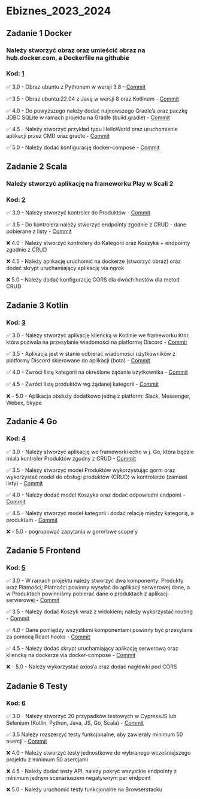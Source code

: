 # Ebiznes_2023_2024
## **Zadanie 1** Docker

### Należy stworzyć obraz oraz umieścić obraz na hub.docker.com, a Dockerfile na githubie

### **Kod**: [1](https://github.com/Leovambarii/E_biznes_2023_2024/tree/main/1)

:white_check_mark: 3.0 - Obraz ubuntu z Pythonem w wersji 3.8 - [Commit](https://github.com/Leovambarii/E_biznes_2023_2024/commit/9eb6aded5780b876c9a35e9a37ceab3a6c920abc)

:white_check_mark: 3.5 - Obraz ubuntu:22.04 z Javą w wersji 8 oraz Kotlinem - [Commit](https://github.com/Leovambarii/E_biznes_2023_2024/commit/9eb6aded5780b876c9a35e9a37ceab3a6c920abc)

:white_check_mark: 4.0 - Do powyższego należy dodać najnowszego Gradle’a oraz paczkę JDBC SQLite w ramach projektu na Gradle (build.gradle) - [Commit](https://github.com/Leovambarii/E_biznes_2023_2024/commit/9eb6aded5780b876c9a35e9a37ceab3a6c920abc)

:white_check_mark: 4.5 - Należy stworzyć przykład typu HelloWorld oraz uruchomienie aplikacji przez CMD oraz gradle - [Commit](https://github.com/Leovambarii/E_biznes_2023_2024/commit/9eb6aded5780b876c9a35e9a37ceab3a6c920abc)

:white_check_mark: 5.0 - Należy dodać konfigurację docker-compose - [Commit](https://github.com/Leovambarii/E_biznes_2023_2024/commit/9eb6aded5780b876c9a35e9a37ceab3a6c920abc)

## **Zadanie 2** Scala

### Należy stworzyć aplikację na frameworku Play w Scali 2

### **Kod**: [2](https://github.com/Leovambarii/E_biznes_2023_2024/tree/main/2/ScalaProject)

:white_check_mark: 3.0 - Należy stworzyć kontroler do Produktów - [Commit](https://github.com/Leovambarii/E_biznes_2023_2024/commit/22eba476a524cb29661eab9ecbd0c5794ebc6ed9)

:white_check_mark: 3.5 - Do kontrolera należy stworzyć endpointy zgodnie z CRUD - dane pobierane z listy - [Commit](https://github.com/Leovambarii/E_biznes_2023_2024/commit/22eba476a524cb29661eab9ecbd0c5794ebc6ed9)

:x: 4.0 - Należy stworzyć kontrolery do Kategorii oraz Koszyka + endpointy zgodnie z CRUD

:x: 4.5 - Należy aplikację uruchomić na dockerze (stworzyć obraz) oraz dodać skrypt uruchamiający aplikację via ngrok

:x: 5.0 - Należy dodać konfigurację CORS dla dwóch hostów dla metod CRUD

## **Zadanie 3** Kotlin

### **Kod**: [3](https://github.com/Leovambarii/E_biznes_2023_2024/tree/main/3)

:white_check_mark: 3.0 - Należy stworzyć aplikację kliencką w Kotlinie we frameworku Ktor, która pozwala na przesyłanie wiadomości na platformę Discord - [Commit](https://github.com/Leovambarii/E_biznes_2023_2024/commit/23d68b1975fd40bf206c2cb18ad62a36e0b23cc2)

:white_check_mark: 3.5 - Aplikacja jest w stanie odbierać wiadomości użytkowników z platformy Discord skierowane do aplikacji (bota) - [Commit](https://github.com/Leovambarii/E_biznes_2023_2024/commit/23d68b1975fd40bf206c2cb18ad62a36e0b23cc2)

:white_check_mark: 4.0 - Zwróci listę kategorii na określone żądanie użytkownika - [Commit](https://github.com/Leovambarii/E_biznes_2023_2024/commit/23d68b1975fd40bf206c2cb18ad62a36e0b23cc2)

:white_check_mark: 4.5 - Zwróci listę produktów wg żądanej kategorii - [Commit](https://github.com/Leovambarii/E_biznes_2023_2024/commit/23d68b1975fd40bf206c2cb18ad62a36e0b23cc2)

:x: - 5.0 - Aplikacja obsłuży dodatkowo jedną z platform: Slack, Messenger, Webex, Skype

## **Zadanie 4** Go

### **Kod**: [4](https://github.com/Leovambarii/E_biznes_2023_2024/tree/main/4)

:white_check_mark: 3.0 - Należy stworzyć aplikację we frameworki echo w j. Go, która będzie miała kontroler Produktów zgodny z CRUD - [Commit](https://github.com/Leovambarii/E_biznes_2023_2024/commit/d42cef195a7c44beb8dfe5cb1e99a18f9ffe7caf)

:white_check_mark: 3.5 - Należy stworzyć model Produktów wykorzystując gorm oraz wykorzystać model do obsługi produktów (CRUD) w kontrolerze (zamiast listy) - [Commit](https://github.com/Leovambarii/E_biznes_2023_2024/commit/d42cef195a7c44beb8dfe5cb1e99a18f9ffe7caf)

:white_check_mark: 4.0 - Należy dodać model Koszyka oraz dodać odpowiedni endpoint - [Commit](https://github.com/Leovambarii/E_biznes_2023_2024/commit/d42cef195a7c44beb8dfe5cb1e99a18f9ffe7caf)

:white_check_mark: 4.5 - Należy stworzyć model kategorii i dodać relację między kategorią, a produktem - [Commit](https://github.com/Leovambarii/E_biznes_2023_2024/commit/d42cef195a7c44beb8dfe5cb1e99a18f9ffe7caf)

:x: - 5.0 - pogrupować zapytania w gorm’owe scope'y

## **Zadanie 5** Frontend

### **Kod**: [5](https://github.com/Leovambarii/E_biznes_2023_2024/tree/main/5)

:white_check_mark: 3.0 - W ramach projektu należy stworzyć dwa komponenty: Produkty oraz Płatności; Płatności powinny wysyłać do aplikacji serwerowej dane, a w Produktach powinniśmy pobierać dane o produktach z aplikacji serwerowej - [Commit](https://github.com/Leovambarii/E_biznes_2023_2024/commit/1cb2878dd190ee6d61b9f8c8391f3ca76d9c3e01)

:white_check_mark: 3.5 - Należy dodać Koszyk wraz z widokiem; należy wykorzystać routing - [Commit](https://github.com/Leovambarii/E_biznes_2023_2024/commit/1cb2878dd190ee6d61b9f8c8391f3ca76d9c3e01)

:white_check_mark: 4.0 - Dane pomiędzy wszystkimi komponentami powinny być przesyłane za pomocą React hooks - [Commit](https://github.com/Leovambarii/E_biznes_2023_2024/commit/1cb2878dd190ee6d61b9f8c8391f3ca76d9c3e01)

:white_check_mark: 4.5 - Należy dodać skrypt uruchamiający aplikację serwerową oraz kliencką na dockerze via docker-compose - [Commit](https://github.com/Leovambarii/E_biznes_2023_2024/commit/1cb2878dd190ee6d61b9f8c8391f3ca76d9c3e01)

:x: - 5.0 - Należy wykorzystać axios’a oraz dodać nagłówki pod CORS

## **Zadanie 6** Testy

### **Kod**: [6](https://github.com/Leovambarii/E_biznes_2023_2024/tree/main/6)

:white_check_mark: 3.0 - Należy stworzyć 20 przypadków testowych w CypressJS lub Selenium (Kotlin, Python, Java, JS, Go, Scala) - [Commit](https://github.com/Leovambarii/E_biznes_2023_2024/commit/640603936e3075341076a8aa104f53efbc5b2579)

:white_check_mark: 3.5 Należy rozszerzyć testy funkcjonalne, aby zawierały minimum 50 asercji - [Commit](https://github.com/Leovambarii/E_biznes_2023_2024/commit/640603936e3075341076a8aa104f53efbc5b2579)

:x: 4.0 - Należy stworzyć testy jednostkowe do wybranego wcześniejszego projektu z minimum 50 asercjami

:x: 4.5 - Należy dodać testy API, należy pokryć wszystkie endpointy z minimum jednym scenariuszem negatywnym per endpoint

:x: 5.0 - Należy uruchomić testy funkcjonalne na Browserstacku